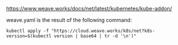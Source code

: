 https://www.weave.works/docs/net/latest/kubernetes/kube-addon/

weave.yaml is the result of the following command:

```
kubectl apply -f "https://cloud.weave.works/k8s/net?k8s-version=$(kubectl version | base64 | tr -d '\n')"
```
